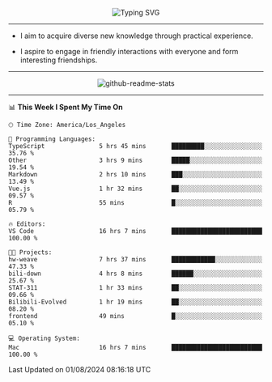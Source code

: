 <p align="center">
  <img src="https://readme-typing-svg.demolab.com?font=Fira+Code&weight=500&size=32&duration=2500&pause=1600&center=true&vCenter=true&random=false&width=1024&height=64&lines=Hi+there+%F0%9F%91%8B;I'm+delighted+you+could+make+it+here+%F0%9F%8E%89;I'm+Harry%2C+a+college+student+still+finding+my+way" alt="Typing SVG" />
</p>


---


- I aim to acquire diverse new knowledge through practical experience.

- I aspire to engage in friendly interactions with everyone and form interesting friendships.


---


<p align="center">
  <img src="https://github-readme-stats.vercel.app/api?username=Harry-Jing&show_icons=true" alt="github-readme-stats"/>
</p>


---

<!--START_SECTION:waka-->
📊 **This Week I Spent My Time On** 

```text
🕑︎ Time Zone: America/Los_Angeles

💬 Programming Languages: 
TypeScript               5 hrs 45 mins       █████████░░░░░░░░░░░░░░░░   35.76 % 
Other                    3 hrs 9 mins        █████░░░░░░░░░░░░░░░░░░░░   19.54 % 
Markdown                 2 hrs 10 mins       ███░░░░░░░░░░░░░░░░░░░░░░   13.49 % 
Vue.js                   1 hr 32 mins        ██░░░░░░░░░░░░░░░░░░░░░░░   09.57 % 
R                        55 mins             █░░░░░░░░░░░░░░░░░░░░░░░░   05.79 % 

🔥 Editors: 
VS Code                  16 hrs 7 mins       █████████████████████████   100.00 % 

🐱‍💻 Projects: 
hw-weave                 7 hrs 37 mins       ████████████░░░░░░░░░░░░░   47.33 % 
bili-down                4 hrs 8 mins        ██████░░░░░░░░░░░░░░░░░░░   25.67 % 
STAT-311                 1 hr 33 mins        ██░░░░░░░░░░░░░░░░░░░░░░░   09.66 % 
Bilibili-Evolved         1 hr 19 mins        ██░░░░░░░░░░░░░░░░░░░░░░░   08.20 % 
frontend                 49 mins             █░░░░░░░░░░░░░░░░░░░░░░░░   05.10 % 

💻 Operating System: 
Mac                      16 hrs 7 mins       █████████████████████████   100.00 % 
```


 Last Updated on 01/08/2024 08:16:18 UTC
<!--END_SECTION:waka-->

